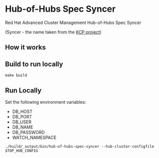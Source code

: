 [comment]: # ( Copyright Contributors to the Open Cluster Management project )

# Hub-of-Hubs Spec Syncer
Red Hat Advanced Cluster Management Hub-of-Hubs Spec Syncer

(Syncer - the name taken from the [KCP project](https://github.com/kcp-dev/kcp/blob/main/contrib/demo/README.md#syncer))

## How it works

## Build to run locally

```
make build
```

## Run Locally

Set the following environment variables:

* DB_HOST
* DB_PORT
* DB_USER
* DB_NAME
* DB_PASSWORD
* WATCH_NAMESPACE

```
./build/_output/bin/hub-of-hubs-spec-syncer --hub-cluster-configfile $TOP_HUB_CONFIG
```
